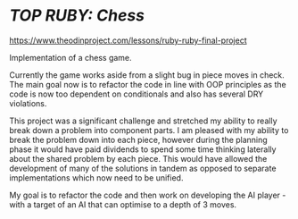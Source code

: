# *TOP RUBY: Chess*

https://www.theodinproject.com/lessons/ruby-ruby-final-project

Implementation of a chess game.

Currently the game works aside from a slight bug in piece moves in check. The main goal now is to refactor the code in line with OOP principles as the code is now too dependent on conditionals and also has several DRY violations.

This project was a significant challenge and stretched my ability to really break down a problem into component parts. I am pleased with my ability to break the problem down into each piece, however during the planning phase it would have paid dividends to spend some time thinking laterally about the shared problem by each piece. This would have allowed the development of many of the solutions in tandem as opposed to separate implementations which now need to be unified.

My goal is to refactor the code and then work on developing the AI player - with a target of an AI that can optimise to a depth of 3 moves.

